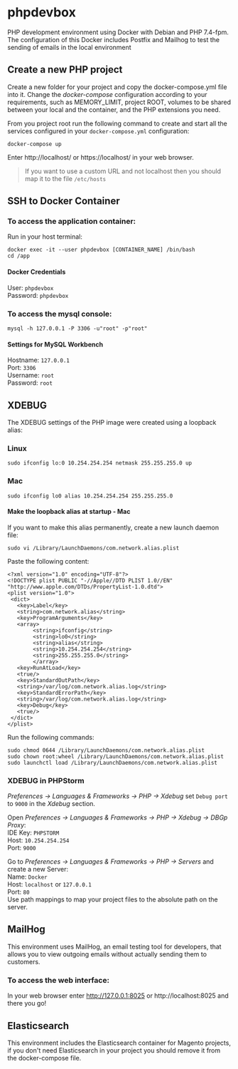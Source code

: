 # phpdevbox
PHP development environment using Docker with Debian and PHP 7.4-fpm.<br>
The configuration of this Docker includes Postfix and Mailhog to test the sending of emails in the local environment

## Create a new PHP project
Create a new folder for your project and copy the docker-compose.yml file into it.
Change the *docker-compose* configuration according to your requirements, such as MEMORY_LIMIT, project ROOT, volumes to be shared between your local and the container, and the PHP extensions you need.

From you project root run the following command to create and start all the services configured in your `docker-compose.yml` configuration:

```
docker-compose up
```

Enter http://localhost/ or https://localhost/ in your web browser.<br>
> If you want to use a custom URL and not localhost then you should map it to the file `/etc/hosts`

## SSH to Docker Container

### To access the application container:
Run in your host terminal:
```
docker exec -it --user phpdevbox [CONTAINER_NAME] /bin/bash
cd /app
```

#### Docker Credentials
User: `phpdevbox`<br/>
Password: `phpdevbox`<br/>


### To access the mysql console:
```
mysql -h 127.0.0.1 -P 3306 -u"root" -p"root"
```

#### Settings for MySQL Workbench

Hostname: `127.0.0.1`<br/>
Port: `3306`<br/>
Username: `root`<br/>
Password: `root`<br/>

## XDEBUG
The XDEBUG settings of the PHP image were created using a loopback alias:

### Linux
```
sudo ifconfig lo:0 10.254.254.254 netmask 255.255.255.0 up
```

### Mac
```
sudo ifconfig lo0 alias 10.254.254.254 255.255.255.0
```

#### Make the loopback alias at startup - Mac
If you want to make this alias permanently, create a new launch daemon file:
```
sudo vi /Library/LaunchDaemons/com.network.alias.plist
```
Paste the following content:
```
<?xml version="1.0" encoding="UTF-8"?>
<!DOCTYPE plist PUBLIC "-//Apple//DTD PLIST 1.0//EN" "http://www.apple.com/DTDs/PropertyList-1.0.dtd">
<plist version="1.0">
 <dict>
   <key>Label</key>
   <string>com.network.alias</string>
   <key>ProgramArguments</key>
   <array>
        <string>ifconfig</string>
        <string>lo0</string>
        <string>alias</string>
        <string>10.254.254.254</string>
        <string>255.255.255.0</string>
        </array>
   <key>RunAtLoad</key>
   <true/>
   <key>StandardOutPath</key>
   <string>/var/log/com.network.alias.log</string>
   <key>StandardErrorPath</key>
   <string>/var/log/com.network.alias.log</string>
   <key>Debug</key>
   <true/>
 </dict>
</plist>
```

Run the following commands:
```
sudo chmod 0644 /Library/LaunchDaemons/com.network.alias.plist
sudo chown root:wheel /Library/LaunchDaemons/com.network.alias.plist
sudo launchctl load /Library/LaunchDaemons/com.network.alias.plist
```


### XDEBUG in PHPStorm
*Preferences -> Languages & Frameworks -> PHP -> Xdebug* set `Debug port` to `9000` in the *Xdebug* section. 

Open *Preferences -> Languages & Frameworks -> PHP -> Xdebug -> DBGp Proxy*:<br/>
IDE Key: `PHPSTORM`<br/>
Host: `10.254.254.254`<br/>
Port: `9000`<br/>

Go to *Preferences -> Languages & Frameworks -> PHP -> Servers* and create a new Server:<br/>
Name: `Docker`<br/>
Host: `localhost` or `127.0.0.1`<br/>
Port: `80`<br/>
Use path mappings to map your project files to the absolute path on the server.<br/>


## MailHog
This environment uses MailHog, an email testing tool for developers, that allows you to view outgoing emails without actually sending them to customers.

### To access the web interface:
In your web browser enter http://127.0.0.1:8025 or http://localhost:8025 and there you go!

## Elasticsearch
This environment includes the Elasticsearch container for Magento projects, if you don't need Elasticsearch in your project you should remove it from the docker-compose file.
